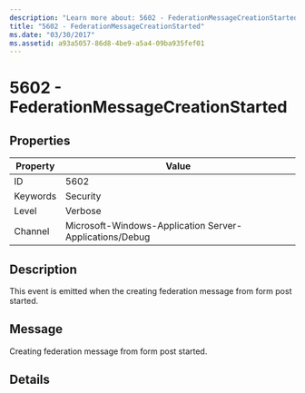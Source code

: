 ```yaml
---
description: "Learn more about: 5602 - FederationMessageCreationStarted"
title: "5602 - FederationMessageCreationStarted"
ms.date: "03/30/2017"
ms.assetid: a93a5057-86d8-4be9-a5a4-09ba935fef01
---
```

# 5602 - FederationMessageCreationStarted

## Properties

| Property | Value |
| - | - |
|ID|5602|  
|Keywords|Security|  
|Level|Verbose|  
|Channel|Microsoft-Windows-Application Server-Applications/Debug|  
  
## Description  

 This event is emitted when the creating federation message from form post started.  
  
## Message  

 Creating federation message from form post started.  
  
## Details
